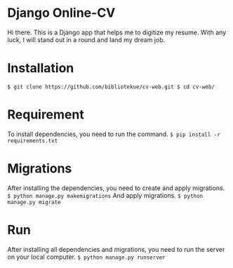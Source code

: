 # Django Online-CV

Hi there. This is a Django app that helps me to digitize my resume. With any luck, I will stand out in a round and land my dream job.

# Installation
`$ git clone https://github.com/bibliotekue/cv-web.git
 $ cd cv-web/`
# Requirement
To install dependencies, you need to run the command.
 `$ pip install -r requirements.txt`
# Migrations
After installing the dependencies, you need to create and apply migrations.
`$ python manage.py makemigrations`
And apply migrations.
`$ python manage.py migrate`
# Run
After installing all dependencies and migrations, you need to run the server on your local computer.
`$ python manage.py runserver`
